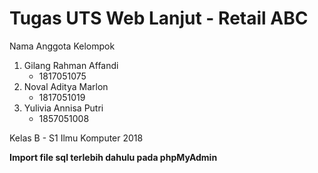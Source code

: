 # Tugas UTS Web Lanjut - Retail ABC

Nama Anggota Kelompok
1. Gilang Rahman Affandi
   - 1817051075
2. Noval Aditya Marlon
   - 1817051019
3. Yulivia Annisa Putri
   - 1857051008

Kelas B - S1 Ilmu Komputer 2018
  
**Import file sql terlebih dahulu pada phpMyAdmin**
